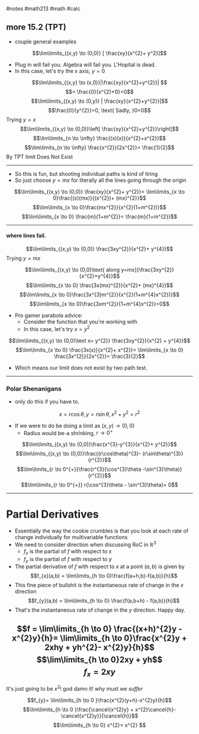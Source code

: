 #notes #math213 #math #calc

## more 15.2 (TPT)
- couple general examples

$$\lim\limits_{(x,y) \to (0,0)} [ \frac{xy}{x^{2}+ y^2}]$$
- Plug in will fail you. Algebra will fail you. L'Hopital is dead.
- In this case, let's try the x axis, $y=0$

$$\lim\limits_{(x,y) \to (x,0)}|\frac{xy}{x^{2}+y^{2}}| $$
$$= \frac{0}{x^{2}+0}=0$$
$$\lim\limits_{(x,y) \to (0,y)} | \frac{xy}{x^{2}+y^{2}}|$$
$$\frac{0}{y^{2}}=0, \text{ Sadly, }0=0$$
Trying $y=x$
$$\lim\limits_{(x,y) \to (0,0)}\left[ \frac{xy}{x^{2}+y^{2}}\right]$$
$$\lim\limits_{n \to \infty} \frac{(x)(x)}{x^{2}+x^{2}}$$
$$\lim\limits_{n \to \infty} \frac{x^{2}}{2x^{2}}= \frac{1}{2}$$
By TPT limit Does Not Exist


----

- So this is fun, but shooting individual paths is kind of tiring
- So just choose $y=mx$ for literally all the lines going through the origin

$$\lim\limits_{(x,y) \to (0,0)} \frac{xy}{x^{2}+ y^{2}}= \lim\limits_{x \to 0}\frac{(x)(mx)}{(x^{2})+ (mx)^{2}}$$
$$\lim\limits_{x \to 0}\frac{mx^{2}}{x^{2}(1+m^{2})}$$
$$\lim\limits_{x \to 0} \frac{m}{1+m^{2}}= \frac{m}{1+m^{2}}$$

---

#### where lines fail.
$$\lim\limits_{(x,y) \to (0,0)} \frac{3xy^{2}}{x^{2}+ y^{4}}$$
Trying $y=mx$

$$\lim\limits_{(x,y) \to (0,0)\text{ along y=mx}}\frac{3xy^{2}}{x^{2}+y^{4}}$$
$$\lim\limits_{x \to 0} \frac{3x(mx)^{2}}{x^{2}+ (mx)^{4}}$$
$$\lim\limits_{x \to 0}\frac{3x^{3}m^{2}}{x^{2}(1+m^{4}x^{2})}$$
$$\lim\limits_{x \to 0}\frac{3xm^{2}}{1+m^{4}x^{2}}=0$$
- Pro gamer parabola advice:
	- Consider the function that you're working with 
	- In this case, let's try $x=y^{2}$

$$\lim\limits_{(x,y) \to (0,0)\text  x= y^{2}} \frac{3xy^{2}}{x^{2} + y^{4}}$$
$$\lim\limits_{x \to 0} \frac{3x(x)}{x^{2}+ x^{2}}= \lim\limits_{x \to 0} \frac{3x^{2}}{2x^{2}}= \frac{3}{2}$$
- Which means our limit does not exist by two path test.

---

### Polar Shenanigans
- only do this if you have to.

$$x=r\cos\theta, y = r\sin\theta, x^{2}+y^{2}=r^{2}$$
- If we were to do be doing a limit as $(x,y)\to(0,0)$
	- Radius would be-a shrinking, $r\to 0^{+}$

$$\lim\limits_{(x,y) \to (0,0)}\frac{x^{3}-y^{3}}{x^{2}+ y^{2}}$$
$$\lim\limits_{(x,y) \to (0,0)}\frac{(r\cos\theta)^{3}- (r\sin\theta)^{3}}{r^{2}}$$
$$\lim\limits_{r \to 0^{+}}\frac{r^{3}(\cos^{3}\theta -\sin^{3}\theta)}{r^{2}}$$
$$\lim\limits_{r \to 0^{+}} r(\cos^{3}\theta - \sin^{3}\theta)= 0$$

----

# Partial Derivatives
- Essentially the way the cookie crumbles is that you look at each rate of change individually for multivariable functions
- We need to consider direction when discussing RoC in $\mathbb{R}^{3}$
	- $f_{x}$ is the partial of $f$ with respect to $x$
	- $f_{y}$ is the partial of $f$ with respect to $y$
- The partial derivative of $f$ with respect to $x$ at a point $(a,b)$ is given by$$f_{x}(a,b) = \lim\limits_{h \to 0}\frac{f(a+h,b)-f(a,b)}{h}$$
- This fine piece of bullshit is the instantaneous rate of change in the $x$ direction
$$f_{y}(a,b) = \lim\limits_{h \to 0} \frac{f(a,b+h) - f(a,b)}{h}$$
- That's the instantaneous rate of change in the $y$ direction. Happy day.

$$f = \lim\limits_{h \to 0} \frac{(x+h)^{2}y - x^{2}y}{h}= \lim\limits_{h \to 0}\frac{x^{2}y + 2xhy + yh^{2}- x^{2}y}{h}$$
$$\lim\limits_{h \to 0}2xy + yh$$
$$f_{x}= 2xy$$
---
It's just going to be $x^{2}!$ god damn it! why must we *suffer*

$$f_{y}= \lim\limits_{h \to 0 }\frac{x^{2}(y+h)-x^{2}y}{h}$$
$$\lim\limits_{h \to 0 }\frac{\cancel{x^{2}y} + x^{2}\cancel{h}-\cancel{x^{2}y}}{\cancel{h}}$$
$$\lim\limits_{h \to 0} x^{2}= x^{2} $$
